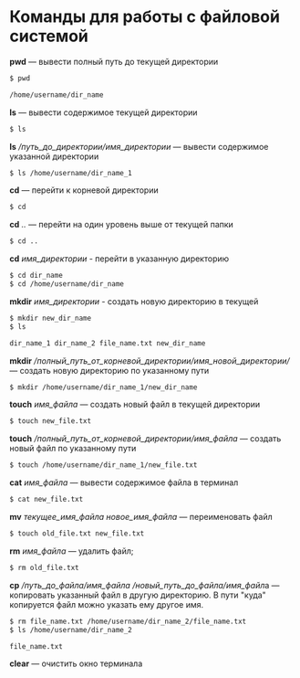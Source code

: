 # Команды для работы с файловой системой
**pwd** — вывести полный путь до текущей директории
```bash
$ pwd

/home/username/dir_name
```

**ls** — вывести содержимое текущей директории
```bash
$ ls
```

**ls** */путь_до_директории/имя_директории* — вывести содержимое указанной директории
```bash
$ ls /home/username/dir_name_1
```

**cd** — перейти к корневой директории
```bash
$ cd
```

**cd** *..* — перейти на один уровень выше от текущей папки
```bash
$ cd ..
```

**cd** *имя_директории* - перейти в указанную директорию
```bash
$ cd dir_name
$ cd /home/username/dir_name
```

**mkdir** *имя_директории* - создать новую директорию в текущей
```bash
$ mkdir new_dir_name
$ ls

dir_name_1 dir_name_2 file_name.txt new_dir_name
```

**mkdir** */полный_путь_от_корневой_директории/имя_новой_директории/* — создать новую директорию по указанному пути
```bash
$ mkdir /home/username/dir_name_1/new_dir_name
```

**touch** *имя_файла* — создать новый файл в текущей директории
```bash
$ touch new_file.txt
```

**touch** */полный_путь_от_корневой_директории/имя_файла* — создать новый файл по указанному пути
```bash
$ touch /home/username/dir_name_1/new_file.txt
```

**cat** *имя_файла* — вывести содержимое файла в терминал
```bash
$ cat new_file.txt
```

**mv** *текущее_имя_файла новое_имя_файла* — переименовать файл
```bash
$ touch old_file.txt new_file.txt
```

**rm** *имя_файла* — удалить файл;
```bash
$ rm old_file.txt
```

**cp** */путь_до_файла/имя_файла /новый_путь_до_файла/имя_файл*а — копировать указанный файл в другую директорию. В пути "куда" копируется файл можно указать ему другое имя.
```bash
$ rm file_name.txt /home/username/dir_name_2/file_name.txt
$ ls /home/username/dir_name_2

file_name.txt
```

**clear** — очистить окно терминала
